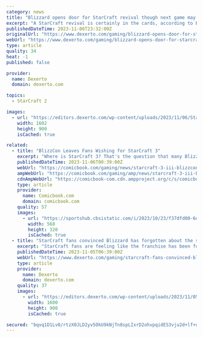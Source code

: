 ```yaml
---
category: news
title: "Blizzard opens door for StarCraft revival though next game may not be an RTS"
excerpt: "A StarCraft revival is certainly in the cards, according to Blizzard President Mike Ybarra. Though the next installment may not be an RTS."
publishedDateTime: 2023-11-06T23:32:00Z
originalUrl: "https://www.dexerto.com/gaming/blizzard-opens-door-for-starcraft-revival-though-next-game-may-not-be-an-rts-2370688/"
webUrl: "https://www.dexerto.com/gaming/blizzard-opens-door-for-starcraft-revival-though-next-game-may-not-be-an-rts-2370688/"
type: article
quality: 34
heat: -1
published: false

provider:
  name: Dexerto
  domain: dexerto.com

topics:
  - StarCraft 2

images:
  - url: "https://editors.dexerto.com/wp-content/uploads/2023/11/06/StarCraft-new-project.jpg"
    width: 1602
    height: 900
    isCached: true

related:
  - title: "BlizzCon Leaves Fans Wishing for StarCraft 3"
    excerpt: "Where is StarCraft 3? That's the question that many Blizzard fans have had in the wake of BlizzCon 2023 taking place this weekend. During its opening ceremony of BlizzCon, Blizzard announced a variety of new expansions and updates tied to Diablo IV,"
    publishedDateTime: 2023-11-06T00:39:00Z
    webUrl: "https://comicbook.com/gaming/news/starcraft-3-iii-blizzcon-2023-react/"
    ampWebUrl: "https://comicbook.com/gaming/amp/news/starcraft-3-iii-blizzcon-2023-react/"
    cdnAmpWebUrl: "https://comicbook-com.cdn.ampproject.org/c/s/comicbook.com/gaming/amp/news/starcraft-3-iii-blizzcon-2023-react/"
    type: article
    provider:
      name: Comicbook.com
      domain: comicbook.com
    quality: 57
    images:
      - url: "https://sportshub.cbsistatic.com/i/2023/10/23/f37dfd00-6dea-4365-8236-16dc6719efd1/out-this-month-november-2023.png?width=568&height=320"
        width: 568
        height: 320
        isCached: true
  - title: "StarCraft fans convinced Blizzard has forgotten about the series"
    excerpt: "StarCraft fans are feeling like the franchise has been forgotten as Blizzard pushes Diablo, Overwatch, World of Warcraft and more at BlizzCon 2023."
    publishedDateTime: 2023-11-05T06:39:00Z
    webUrl: "https://www.dexerto.com/gaming/starcraft-fans-convinced-blizzard-has-forgotten-about-the-series-2368169/"
    type: article
    provider:
      name: Dexerto
      domain: dexerto.com
    quality: 37
    images:
      - url: "https://editors.dexerto.com/wp-content/uploads/2023/11/05/blizzcon-2023.jpg"
        width: 1600
        height: 900
        isCached: true

secured: "bqvq1D1Lv0/rtzX0JLD2yv5OkU9kNjTn8spLIxrD2ohvpqidES3vju2d+lf+uvPgFkPH4Fs/JtEV+9S+fJDWrz0hE/gUOsrXyjrWh7lhCwzeUhWF1sTMuOK99LY5aehUMJr81lbqESk7wPSotZ6V1LyYNGUIq78bCGyvsB5OkiNN5SoAR/9ms4zwYt4glbRphhhRoYW8YSrOksToODoLsDIQR5u3n3C/NVFPcMbXrZqvPzL0tW+6xM1+VpIPskIgwTfDLRuaYOaxlAR1YTsyyHJITtDceQnU3xjzAowWeTSl/83n9x3GzbtKM3HLMraKJLhuefaxImmBhRsF+xZf4glmSfieVJ0R/1ExG2dCOMk=;ONUfwqSPTKGXllhBqDrxCg=="
---
```


